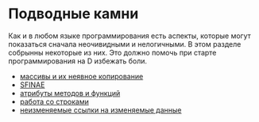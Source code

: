 # Подводные камни

Как и в любом языке программирования есть аспекты, которые могут показаться
сначала неочивидными и нелогичными. В этом разделе собрынны некоторые из
них. Это должно помочь при старте программирования на D избежать боли.

* [массивы и их неявное копирование](./arrays.md)
* [SFINAE](./sfinae.md)
* [атрибуты методов и функций](./attributes.md)
* [работа со строками](./strings.md)
* [неизменяемые ссылки на изменяемые данные](./mutrefimmut.md)